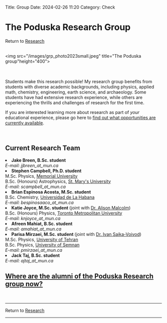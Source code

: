 Title: Group
Date: 2024-02-26 11:20
Category: Check

<h1>The Poduska Research Group </h1>
<div class = "small italics">
Return to <a href="/pages/research.html">Research</a>
</div>
<br>

<img src="/images/grp_photo2023small.jpeg" title="The Poduska group"height="400">

<br>

<br>
Students make this research possible! My research group benefits from students with diverse academic backgrounds, including physics, applied math, chemistry, engineering, earth science, and archaeology. Some students have had extensive research experience, while others are experiencing the thrills and challenges of research for the first time. 

If you are interested learning more about research as part of <i>your</i> educational experience, please go here to <a href="/pages/research.html">find out what opportunities are currently available</a>. 

<br>
<h2>Current Research Team</h2>

<!--<li><b>Tyler Bartlett, M.Sc. student </b>  (joint with <a href="https://www.mun.ca/physics/our_people/faculty/leblanc.php">Dr. James LeBlanc</a>) 
<br> B.Sc. (Honours) Physics, <a href="http://www.mun.ca/">Memorial University</a>
<br><i>E-mail: tsb504_at_mun.ca</i></li>
</li>
-->

<li><b>Jake Breen, B.Sc. student </b>  
<br><i>E-mail: jjbreen_at_mun.ca</i></li>
</li>

<li><b>Stephen Campbell, Ph.D. student</b> 
<br> M.Sc. Physics, <a href="http://www.mun.ca/">Memorial University</a> 
<br> B.Sc. (Honours) Astrophysics, <a href="http://www.smu.ca/">St. Mary's University</a>
<br><i>E-mail: scampbell_at_mun.ca</i></li>

<li><b>Brian Espinosa Acosta, M.Sc. student </b> 
<br> B.Sc. Chemistry, <a href="https:/www.uh.cu/">Universidad de La Habana</a>
<br><i>E-mail: bespinosaaco_at_mun.ca</i></li>
</li>

<li><b>Katie Joyce, M.Sc. student </b>  (joint with <a href="http://www.esd.mun.ca/~amalcolm/">Dr. Alison Malcolm</a>) 
<br> B.Sc. (Honours) Physics, <a href="https://www.ryerson.ca/">Toronto Metropolitan University</a>
<br><i>E-mail: knjoyce_at_mun.ca</i></li>
</li>

<li><b>Afreen Mahiat, B.Sc. student </b>  
<br><i>E-mail: amahiat_at_mun.ca</i></li>
</li>

<li><b>Parisa Mirzaei, M.Sc. student </b> (joint with <a href="https://www.physics.mun.ca/~saika/">Dr. Ivan Saika-Voivod</a>) 
<br> M.Sc. Physics, <a href="https://	ut.ac.ir/">University of Tehran</a> 
<br> B.Sc. Physics, <a href="https://english.semnan.ac.ir/">University of Semnan</a>
<br><i>E-mail: pmirzaei_at_mun.ca</i></li>
</li>

<li><b>Jack Taj, B.Sc. student </b>  
<br><i>E-mail: ajtaj_at_mun.ca</i></li>
</li>

<h2><a href="/pages/research.html">Where are the alumni of the Poduska Research group now?</a></h2>

<br>
<hr>
<div class = "small italics">
Return to <a href="/pages/research.html">Research</a>
</div>
<hr>



